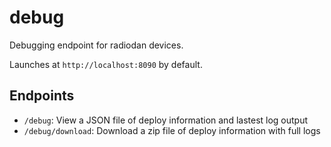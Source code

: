 # debug

Debugging endpoint for radiodan devices.

Launches at `http://localhost:8090` by default.

## Endpoints

* `/debug`: View a JSON file of deploy information and lastest log output
* `/debug/download`: Download a zip file of deploy information with full logs
